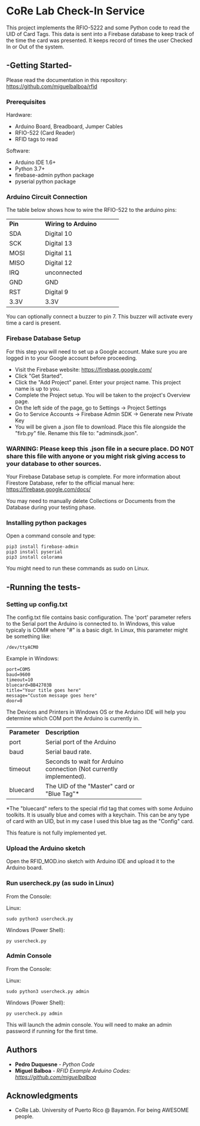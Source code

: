 ﻿# CoRe Lab Check-In Service
  
This project implements the RFIO-5222 and some Python code to read the UID of Card Tags. This data is sent into a Firebase database to keep track of the time the card was presented. It keeps record of times the user Checked In or Out of the system.

## -Getting Started-

Please read the documentation in this repository:  https://github.com/miguelbalboa/rfid

### Prerequisites

Hardware:

* Arduino Board, Breadboard, Jumper Cables
* RFIO-522 (Card Reader)
* RFID tags to read

Software:

* Arduino IDE 1.6+
* Python 3.7+
* firebase-admin python package
* pyserial python package

### Arduino Circuit Connection
The table below shows how to wire the RFIO-522 to the arduino pins:

<table>
<tbody>
<tr>
<td width="80"><strong>Pin</strong></td>
<td width="190"><strong>Wiring to Arduino</strong></td>
</tr>
<tr>
<td width="80">SDA</td>
<td width="190">Digital 10</td>
</tr>
<tr>
<td width="80">SCK</td>
<td width="190">Digital 13</td>
</tr>
<tr>
<td width="80">MOSI</td>
<td width="190">Digital 11</td>
</tr>
<tr>
<td width="80">MISO</td>
<td width="190">Digital 12</td>
</tr>
<tr>
<td width="80">IRQ</td>
<td width="190">unconnected</td>
</tr>
<tr>
<td width="80">GND</td>
<td width="190">GND</td>
</tr>
<tr>
<td width="80">RST</td>
<td width="190">Digital 9</td>
</tr>
<tr>
<td width="80">3.3V</td>
<td width="190">3.3V</td>
</tr>
</tbody>
</table>

You can optionally connect a buzzer to pin 7. This buzzer will activate every time a card is present.

### Firebase Database Setup

For this step you will need to set up a Google account. Make sure you are logged in to your Google account before proceeding.

* Visit the Firebase website: https://firebase.google.com/
* Click "Get Started".
* Click the "Add Project" panel. Enter your project name. This project name is up to you.
* Complete the Project setup. You will be taken to the project's Overview page.
* On the left side of the page, go to Settings -> Project Settings
* Go to Service Accounts -> Firebase Admin SDK -> Generate new Private Key
* You will be given a .json file to download. Place this file alongside the "firb.py" file. Rename this file to: "adminsdk.json".

### WARNING: Please keep this .json file in a secure place. DO NOT share this file with anyone or you might risk giving access to your database to other sources.

Your Firebase Database setup is complete. For more information about Firestore Database, refer to the official manual here: https://firebase.google.com/docs/

You may need to manually delete Collections or Documents from the Database during your testing phase.

### Installing python packages

Open a command console and type:
```
pip3 install firebase-admin
pip3 install pyserial
pip3 install colorama
```

You might need to run these commands as sudo on Linux.

## -Running the tests-
### Setting up config.txt
The config.txt file contains basic configuration. The 'port' parameter refers to the Serial port the Arduino is connected to. In Windows, this value typicaly is COM# where "#" is a basic digit. In Linux, this parameter might be something like:
```
/dev/ttyACM0
```

Example in Windows:
```
port=COM5
baud=9600
timeout=10
bluecard=BB42703B
title="Your title goes here"
message="Custom message goes here"
door=0
```

The Devices and Printers in Windows OS or the Arduino IDE will help you determine which COM port the Arduino is currently in.

<table>
<tbody>
<tr>
<td width="80"><strong>Parameter</strong></td>
<td width="250"><strong>Description</strong></td>
</tr>
<tr>
<td width="80">port</td>
<td width="250">Serial port of the Arduino</td>
</tr>
<tr>
<td width="80">baud</td>
<td width="250">Serial baud rate.</td>
</tr>
<tr>
<td width="80">timeout</td>
<td width="250">Seconds to wait for Arduino connection (Not currently implemented).</td>
</tr>
<tr>
<td width="80">bluecard</td>
<td width="250">The UID of the "Master" card or "Blue Tag"*</td>
</tr>
</tbody>
</table>

*The "bluecard" refers to the special rfid tag that comes with some Arduino toolkits. It is usually blue and comes with a keychain. This can be any type of card with an UID, but in my case I used this blue tag as the "Config" card.

This feature is not fully implemented yet.

### Upload the Arduino sketch

Open the RFID_MOD.ino sketch with Arduino IDE and upload it to the Arduino board.

### Run usercheck.py (as sudo in Linux)
From the Console:

Linux:
```
sudo python3 usercheck.py
```

Windows (Power Shell):
```
py usercheck.py
```

### Admin Console
From the Console:

Linux:
```
sudo python3 usercheck.py admin
```

Windows (Power Shell):
```
py usercheck.py admin
```

This will launch the admin console. You will need to make an admin password if running for the first time.

## Authors

* **Pedro Duquesne** - *Python Code*
* **Miguel Balboa** - *RFID Example Arduino Codes: https://github.com/miguelbalboa*


## Acknowledgments

* CoRe Lab. University of Puerto Rico @ Bayamón. For being AWESOME people.

